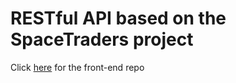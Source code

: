 # RESTful API based on the SpaceTraders project
Click [here](https://github.com/BIT-Studio-3/e420-frontend) for the front-end repo
